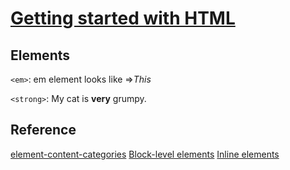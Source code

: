 # [Getting started with HTML](https://developer.mozilla.org/en-US/docs/Learn/HTML/Introduction_to_HTML/Getting_started#anatomy_of_an_html_element)

## Elements

`<em>`: em element looks like =><em>This</em>

`<strong>`: My cat is <strong>very</strong> grumpy.

## Reference

[element-content-categories](https://html.spec.whatwg.org/multipage/indices.html#element-content-categories)
[Block-level elements](https://developer.mozilla.org/en-US/docs/Web/HTML/Block-level_elements)
[Inline elements](https://developer.mozilla.org/en-US/docs/Web/HTML/Inline_elements)
